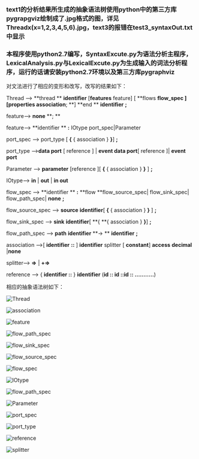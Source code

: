 ### 	text1的分析结果所生成的抽象语法树使用python中的第三方库pygrapgviz绘制成了.jpg格式的图，详见Threadx(x=1,2,3,4,5,6).jpg，text3的报错在test3_syntaxOut.txt中显示
### 	本程序使用python2.7编写，SyntaxExcute.py为语法分析主程序，LexicalAnalysis.py与LexicalExcute.py为生成输入的词法分析程序，运行的话请安装python2.7环境以及第三方库pygraphviz



对文法进行了相应的变形和改写，改写的结果如下：

Thread --> **thread ** **identifier** \[**features** feature\] \[ **flows **flow_spec \] \[**properties** association**; **\] **end ** **identifier**  **;**

feature--> **none** **; **

feature-->  **identifier ** **:** IOtype port_spec|Parameter

port_spec --> port_type [ **{** { association } **}**] **;**

port_type -->**data port** [ reference ] | **event data port**[ reference ]| **event port**

Parameter --> **parameter** \[reference \][ **{** { association } **}** ] **;**

IOtype--> **in** | **out** | **in out** 

flow_spec --> **identifier ** **:** **flow **flow_source_spec| flow_sink_spec| flow_path_spec| **none** **;**

flow_source_spec --> **source** **identifier**[ **{** { association } **}** ] **;**

flow_sink_spec --> **sink** **identifier**[ **{ **{ association } **}**] **;**

flow_path_spec --> **path** **identifier** **-> ** **identifier** **;**

association -->[ **identifier** **::** ] **identifier** splitter [ **constant**] **access** **decimal** |**none**

splitter--> **=>** | **+=>** 

reference --> { **identifier ::** }  **identifier** (**id :: id ::id :: ………..**)

相应的抽象语法树如下：

![Thread](https://raw.githubusercontent.com/comma01/PythonCompiler/master/Syntax/SyntaxTree/Thread.png)

![association](https://raw.githubusercontent.com/comma01/PythonCompiler/master/Syntax/SyntaxTree/association.png)

![feature](https://raw.githubusercontent.com/comma01/PythonCompiler/master/Syntax/SyntaxTree/feature.png)

![flow_path_spec](https://raw.githubusercontent.com/comma01/PythonCompiler/master/Syntax/SyntaxTree/flow_path_spec.png)

![flow_sink_spec](https://raw.githubusercontent.com/comma01/PythonCompiler/master/Syntax/SyntaxTree/flow_sink_spec.png)

![flow_source_spec](https://raw.githubusercontent.com/comma01/PythonCompiler/master/Syntax/SyntaxTree/flow_source_spec.png)

![flow_spec](https://raw.githubusercontent.com/comma01/PythonCompiler/master/Syntax/SyntaxTree/flow_spec.png)

![IOtype](https://raw.githubusercontent.com/comma01/PythonCompiler/master/Syntax/SyntaxTree/IOtype.png)

![flow_path_spec](https://raw.githubusercontent.com/comma01/PythonCompiler/master/Syntax/SyntaxTree/flow_path_spec.png)

![Parameter](https://raw.githubusercontent.com/comma01/PythonCompiler/master/Syntax/SyntaxTree/Parameter.png)

![port_spec](https://raw.githubusercontent.com/comma01/PythonCompiler/master/Syntax/SyntaxTree/port_spec.png)

![port_type](https://raw.githubusercontent.com/comma01/PythonCompiler/master/Syntax/SyntaxTree/port_type.png)

![reference](https://raw.githubusercontent.com/comma01/PythonCompiler/master/Syntax/SyntaxTree/reference.png)

![splitter](https://raw.githubusercontent.com/comma01/PythonCompiler/master/Syntax/SyntaxTree/splitter.png)

